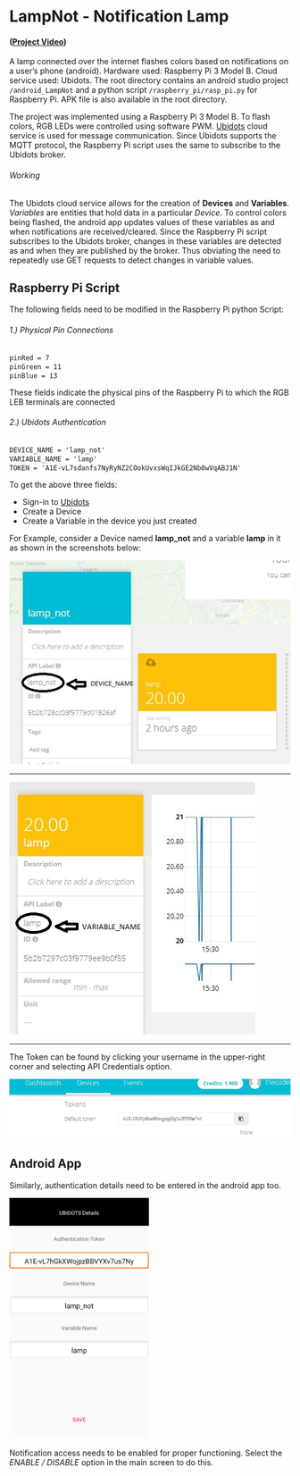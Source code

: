 # LampNot - Notification Lamp 
#### ([Project Video](https://www.youtube.com/watch?v=V0Xg72j4OvM&feature=youtu.be))
A lamp connected over the internet flashes colors based on notifications on a user’s phone (android). Hardware used: Raspberry Pi 3 Model B. Cloud service used: Ubidots.
The root directory contains an android studio project `/android_LampNot` and a python script `/raspberry_pi/rasp_pi.py` for Raspberry Pi. APK file is also available in the root directory. 

The project was implemented using a Raspberry Pi 3 Model B. To flash colors, RGB LEDs were controlled using software PWM. [Ubidots](https://app.ubidots.com/accounts/signin/) cloud service is used for message communication. Since Ubidots supports the MQTT protocol, the Raspberry Pi script uses the same to subscribe to the Ubidots broker.

###### Working
The Ubidots cloud service allows for the creation of **Devices** and **Variables**. *Variables* are entities that hold data in a particular *Device*. To control colors being flashed, the android app updates values of these variables as and when notifications are received/cleared. Since the Raspberry Pi script subscribes to the Ubidots broker, changes in these variables are detected as and when they are published by the broker. Thus obviating the need to repeatedly use GET requests to detect changes in variable values.

## Raspberry Pi Script 
The following fields need to be modified in the Raspberry Pi python Script:

###### 1.) Physical Pin Connections
```
pinRed = 7
pinGreen = 11
pinBlue = 13
```
These fields indicate the physical pins of the Raspberry Pi to which the RGB LEB terminals are connected

###### 2.) Ubidots Authentication
```
DEVICE_NAME = 'lamp_not'
VARIABLE_NAME = 'lamp'
TOKEN = 'A1E-vL7sdanfs7NyRyNZ2COokUvxsWqIJkGE2Nb0wVqABJ1N'
```
To get the above three fields:
- Sign-in to [Ubidots](https://app.ubidots.com/accounts/signin/)
- Create a Device
- Create a Variable in the device you just created

For Example, consider a Device named **lamp_not** and a variable **lamp** in it as shown in the screenshots below:

![fig1](https://github.com/GomesLuis479/LampNot/blob/master/readMe_pics/device.JPG)

---

![fig2](https://github.com/GomesLuis479/LampNot/blob/master/readMe_pics/variable.JPG)

---

The Token can be found by clicking your username in the upper-right corner and selecting API Credentials option.

![fig3](https://github.com/GomesLuis479/LampNot/blob/master/readMe_pics/token.JPG)

## Android App
Similarly, authentication details need to be entered in the android app too.

<img src="https://github.com/GomesLuis479/LampNot/blob/master/readMe_pics/android.png" alt="drawing" width="250px"/>

Notification access needs to be enabled for proper functioning. Select the *ENABLE / DISABLE* option in the main screen to do this.




